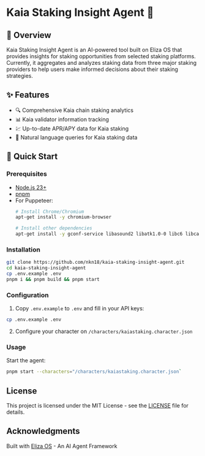 # Kaia Staking Insight Agent 🤖

## 🚩 Overview

Kaia Staking Insight Agent is an AI-powered tool built on Eliza OS that provides insights for staking opportunities from selected staking platforms. Currently, it aggregates and analyzes staking data from three major staking providers to help users make informed decisions about their staking strategies.

## ✨ Features

- 🔍 Comprehensive Kaia chain staking analytics
- 📊 Kaia validator information tracking
- 💹 Up-to-date APR/APY data for Kaia staking
- 💬 Natural language queries for Kaia staking data

## 🚀 Quick Start

### Prerequisites

- [Node.js 23+](https://docs.npmjs.com/downloading-and-installing-node-js-and-npm)
- [pnpm](https://pnpm.io/installation)
- For Puppeteer:
    ```bash
    # Install Chrome/Chromium
    apt-get install -y chromium-browser

    # Install other dependencies
    apt-get install -y gconf-service libasound2 libatk1.0-0 libc6 libcairo2 libcups2 libdbus-1-3 libexpat1 libfontconfig1 libgcc1 libgconf-2-4 libgdk-pixbuf2.0-0 libglib2.0-0 libgtk-3-0 libnspr4 libpango-1.0-0 libpangocairo-1.0-0 libstdc++6 libx11-6 libx11-xcb1 libxcb1 libxcomposite1 libxcursor1 libxdamage1 libxext6 libxfixes3 libxi6 libxrandr2 libxrender1 libxss1 libxtst6 ca-certificates fonts-liberation libappindicator1 libnss3 lsb-release xdg-utils
    ```

### Installation

```bash
git clone https://github.com/nkn18/kaia-staking-insight-agent.git
cd kaia-staking-insight-agent
cp .env.example .env
pnpm i && pnpm build && pnpm start
```

### Configuration

1. Copy `.env.example` to `.env` and fill in your API keys:
```bash
cp .env.example .env
```

2. Configure your character on `/characters/kaiastaking.character.json`

### Usage

Start the agent:
```bash
pnpm start --characters="/characters/kaiastaking.character.json`
```


## License

This project is licensed under the MIT License - see the [LICENSE](LICENSE) file for details.

## Acknowledgments

Built with [Eliza OS](https://github.com/elizaos/eliza) - An AI Agent Framework
